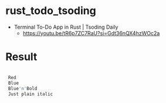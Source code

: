 # rust_todo_tsoding

- Terminal To-Do App in Rust | Tsoding Daily 
  - https://youtu.be/tR6p7ZC7RaU?si=Gdt36nQX4hzWOc2a

# Result

```bash

 Red
 Blue
 Blue'n'Bold
 Just plain italic
```

